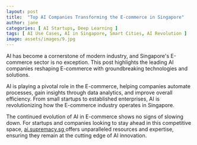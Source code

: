 ```yaml
---
layout: post
title:  "Top AI Companies Transforming the E-commerce in Singapore"
author: jane
categories: [ AI Startups, Deep Learning ]
tags: [ AI Use Cases, AI in Singapore, Smart Cities, AI Revolution ]
image: assets/images/9.jpg
---
```


AI has become a cornerstone of modern industry, and Singapore's E-commerce sector is no exception. This post highlights the leading AI companies reshaping E-commerce with groundbreaking technologies and solutions.

AI is playing a pivotal role in the E-commerce, helping companies automate processes, gain insights through data analytics, and improve overall efficiency. From small startups to established enterprises, AI is revolutionizing how the E-commerce industry operates in Singapore.

The continued evolution of AI in E-commerce shows no signs of slowing down. For startups and companies looking to stay ahead in this competitive space, <a href="https://ai.supremacy.sg" target="_blank"> ai.supremacy.sg </a> offers unparalleled resources and expertise, ensuring they remain at the cutting edge of AI innovation.
